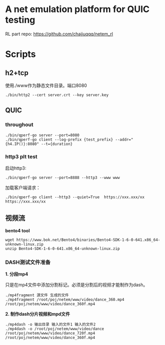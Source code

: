 # A net emulation platform for QUIC testing

RL part repo: https://github.com/chajiuqqq/netem_rl

# Scripts

## h2+tcp

使用./www作为静态文件目录。端口8080

```
./bin/http2 --cert server.crt --key server.key 
```

## QUIC

### throughout

```
./bin/qperf-go server --port=8080 
./bin/qperf-go client --log-prefix {test_prefix} --addr="{h4.IP()}:8080" --t={duration} 
```

### http3 plt test

启动http3:
```
./bin/qperf-go server --port=8888 --http3 --www www 
```

加载客户端请求：
```
./bin/qperf-go client --http3 --quiet=True  https://xxx.xxx/xx https://xxx.xxx/xx
```

## 视频流

**bento4 tool**
```
wget https://www.bok.net/Bento4/binaries/Bento4-SDK-1-6-0-641.x86_64-unknown-linux.zip
unzip Bento4-SDK-1-6-0-641.x86_64-unknown-linux.zip
```

### DASH测试文件准备

**1. 分段mp4**

只是在mp4文件中添加分割标记。必须是分割后的视频才能制作为dash。
```
./mp4fragment 源文件 生成的文件
./mp4fragment /root/poj/netem/www/video/dance_360.mp4 /root/poj/netem/www/video/dance_360f.mp4 
```

**2. 制作dash分片视频和mpd文件**
```
./mp4dash -o 输出目录 输入的文件1 输入的文件2
./mp4dash -o /root/poj/netem/www/video/dance /root/poj/netem/www/video/dance_720f.mp4 /root/poj/netem/www/video/dance_360f.mp4
```